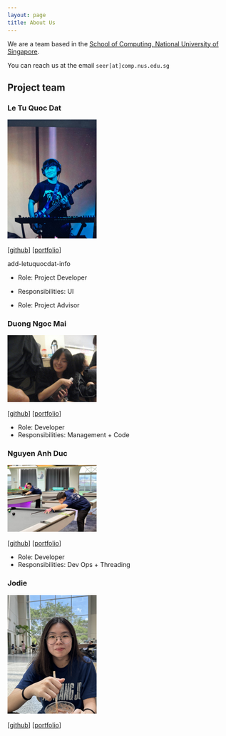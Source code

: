 ```yaml
---
layout: page
title: About Us
---
```


We are a team based in the [School of Computing, National University of Singapore](https://www.comp.nus.edu.sg).

You can reach us at the email `seer[at]comp.nus.edu.sg`

## Project team

### Le Tu Quoc Dat

<img src="images/datletu.png" width="200px">

[[github](https://github.com/datletu)]
[[portfolio](team/leTuQuocDat.md)]

add-letuquocdat-info
* Role: Project Developer
* Responsibilities: UI


* Role: Project Advisor

### Duong Ngoc Mai

<img src="images/mai.png" width="200px">

[[github](https://github.com/vrisdng)]
[[portfolio](team/mai.md)]

* Role: Developer
* Responsibilities: Management + Code

### Nguyen Anh Duc

<img src="images/lilduckling.png" width="200px">

[[github](http://github.com/lilduckling)]
[[portfolio](team/duc.md)]

* Role: Developer
* Responsibilities: Dev Ops + Threading


### Jodie

<img src="images/jodielzy.png" width="200px">

[[github](http://github.com/jodielzy)]
[[portfolio](team/jodie.md)]


